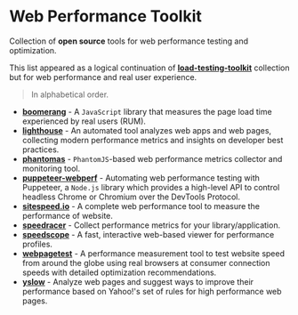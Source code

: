 # Web Performance Toolkit

Collection of **open source** tools for web performance testing and optimization.

This list appeared as a logical continuation of [__load-testing-toolkit__](https://github.com/aliesbelik/load-testing-toolkit) collection but for web performance and real user experience.

> In alphabetical order.

* [__boomerang__](https://github.com/akamai/boomerang) - A `JavaScript` library that measures the page load time experienced by real users (RUM).
* [__lighthouse__](https://github.com/GoogleChrome/lighthouse) - An automated tool analyzes web apps and web pages, collecting modern performance metrics and insights on developer best practices.
* [__phantomas__](https://github.com/macbre/phantomas) - `PhantomJS`-based web performance metrics collector and monitoring tool.
* [__puppeteer-webperf__](https://github.com/addyosmani/puppeteer-webperf) - Automating web performance testing with Puppeteer, a `Node.js` library which provides a high-level API to control headless Chrome or Chromium over the DevTools Protocol.
* [__sitespeed.io__](https://github.com/sitespeedio/sitespeed.io) - A complete web performance tool to measure the performance of website.
* [__speedracer__](https://github.com/speedracer/speedracer) - Collect performance metrics for your library/application.
* [__speedscope__](https://github.com/jlfwong/speedscope) - A fast, interactive web-based viewer for performance profiles.
* [__webpagetest__](https://github.com/WPO-Foundation/webpagetest) - A performance measurement tool to test website speed from around the globe using real browsers at consumer connection speeds with detailed optimization recommendations.
* [__yslow__](https://github.com/marcelduran/yslow) - Analyze web pages and suggest ways to improve their performance based on Yahoo!'s set of rules for high performance web pages.
